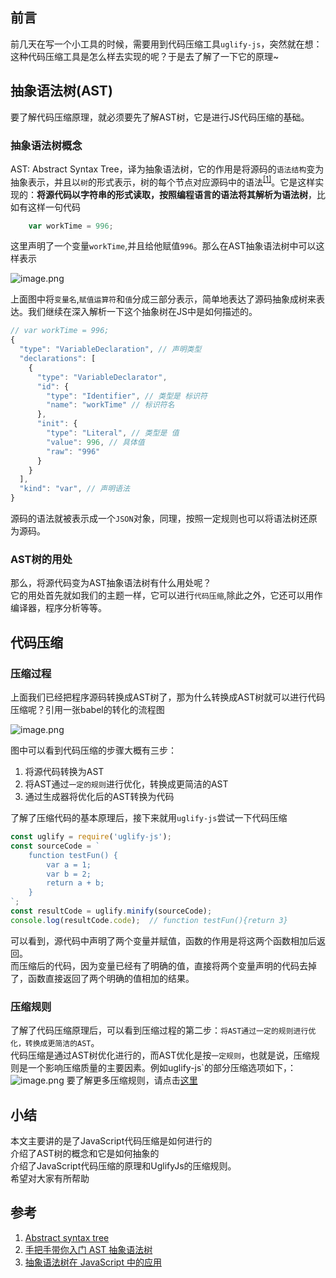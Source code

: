 ## 前言

前几天在写一个小工具的时候，需要用到代码压缩工具`uglify-js`，突然就在想：这种代码压缩工具是怎么样去实现的呢？于是去了解了一下它的原理~   


## 抽象语法树(AST)

要了解代码压缩原理，就必须要先了解AST树，它是进行JS代码压缩的基础。

### 抽象语法树概念
AST: Abstract Syntax Tree，译为抽象语法树，它的作用是将源码的`语法结构`变为抽象表示，并且以`树`的形式表示，树的每个节点对应源码中的语法<sup>[\[1\]](https://en.wikipedia.org/wiki/Abstract_syntax_tree)</sup>。它是这样实现的：**将源代码以字符串的形式读取，按照编程语言的语法将其解析为语法树**，比如有这样一句代码
```javascript
    var workTime = 996;
```
这里声明了一个变量`workTime`,并且给他赋值`996`。那么在AST抽象语法树中可以这样表示

![image.png](https://p3-juejin.byteimg.com/tos-cn-i-k3u1fbpfcp/9aa7263009bc4c659f6633e1e162d01f~tplv-k3u1fbpfcp-watermark.image)   

上面图中将`变量名`,`赋值运算符`和`值`分成三部分表示，简单地表达了源码抽象成树来表达。我们继续在深入解析一下这个抽象树在JS中是如何描述的。

```javascript
// var workTime = 996;
{
  "type": "VariableDeclaration", // 声明类型
  "declarations": [
    {
      "type": "VariableDeclarator",
      "id": {
        "type": "Identifier", // 类型是 标识符
        "name": "workTime" // 标识符名
      },
      "init": {
        "type": "Literal", // 类型是 值
        "value": 996, // 具体值
        "raw": "996"
      }
    }
  ],
  "kind": "var", // 声明语法
}
```

源码的语法就被表示成一个`JSON`对象，同理，按照一定规则也可以将语法树还原为源码。

### AST树的用处

那么，将源代码变为AST抽象语法树有什么用处呢？   
它的用处首先就如我们的主题一样，它可以进行`代码压缩`,除此之外，它还可以用作编译器，程序分析等等。

## 代码压缩

### 压缩过程

上面我们已经把程序源码转换成AST树了，那为什么转换成AST树就可以进行代码压缩呢？引用一张babel的转化的流程图

![image.png](https://p6-juejin.byteimg.com/tos-cn-i-k3u1fbpfcp/52cecaf3b0564c4ea6e9ff2b3146d958~tplv-k3u1fbpfcp-watermark.image)

图中可以看到代码压缩的步骤大概有三步：   
1. 将源代码转换为AST
2. 将AST通过`一定的规则`进行优化，转换成更简洁的AST
3. 通过生成器将优化后的AST转换为代码

了解了压缩代码的基本原理后，接下来就用`uglify-js`尝试一下代码压缩

```javascript
const uglify = require('uglify-js');
const sourceCode = `
    function testFun() {
        var a = 1;
        var b = 2;
        return a + b;
    }
`;
const resultCode = uglify.minify(sourceCode);
console.log(resultCode.code);  // function testFun(){return 3}
```

可以看到，源代码中声明了两个变量并赋值，函数的作用是将这两个函数相加后返回。   
而压缩后的代码，因为变量已经有了明确的值，直接将两个变量声明的代码去掉了，函数直接返回了两个明确的值相加的结果。

### 压缩规则

了解了代码压缩原理后，可以看到压缩过程的第二步：`将AST通过一定的规则进行优化，转换成更简洁的AST`。   
代码压缩是通过AST树优化进行的，而AST优化是按`一定规则`，也就是说，压缩规则是一个影响压缩质量的主要因素。例如uglify-js`的部分压缩选项如下，：
![image.png](https://p3-juejin.byteimg.com/tos-cn-i-k3u1fbpfcp/f6620d7f1ec24fa0b122949834b16524~tplv-k3u1fbpfcp-watermark.image)
要了解更多压缩规则，请点击[这里](https://github.com/mishoo/UglifyJS#readme)

## 小结

本文主要讲的是了JavaScript代码压缩是如何进行的   
介绍了AST树的概念和它是如何抽象的   
介绍了JavaScript代码压缩的原理和UglifyJs的压缩规则。   
希望对大家有所帮助

## 参考

1. [Abstract syntax tree](https://en.wikipedia.org/wiki/Abstract_syntax_tree)
2. [手把手带你入门 AST 抽象语法树](https://juejin.cn/post/6844904035271573511)
3. [抽象语法树在 JavaScript 中的应用](https://tech.meituan.com/2014/10/08/the-practice-of-abstract-syntax-trees-in-javascript.html)
